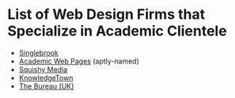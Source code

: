 

List of Web Design Firms that Specialize in Academic Clientele
==============================================================

-   [Singlebrook](http://singlebrook.com/)
-   [Academic Web Pages](http://academicwebpages.com/) (aptly-named)
-   [Squishy Media](http://squishymedia.com/)
-   [KnowledgeTown](http://knowledgetown.com/)
-   [The Bureau (UK)](https://www.thebureaulondon.com/)

